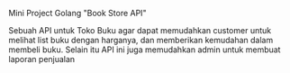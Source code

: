 Mini Project Golang "Book Store API"

Sebuah API untuk Toko Buku agar dapat memudahkan customer untuk melihat list buku dengan harganya, dan memberikan kemudahan dalam membeli buku. Selain itu API ini juga memudahkan admin untuk membuat laporan penjualan